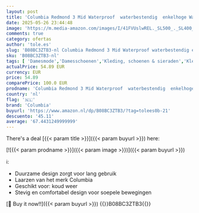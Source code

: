 ```yaml
---
layout: post
title: 'Columbia Redmond 3 Mid Waterproof  waterbestendig  enkelhoge Wandelschoenen voor Dames  Grijs  Steam/Red Coral   40.5 EU'
date: 2025-05-26 23:44:48
image: 'https://m.media-amazon.com/images/I/41FVUslwREL._SL500_._SL400_.jpg'
comments: true
category: ofertas
author: 'tole.es'
slug: 'B08BC3ZTB3-nl Columbia Redmond 3 Mid Waterproof waterbestendig enkelhoge...'
sku: 'B08BC3ZTB3-nl'
tags: [ 'Damesmode','Damesschoenen','Kleding, schoenen & sieraden','Kleding, schoenen en sieraden','Trainings- & outdoorschoenen dames','Trekking- & hikingschoeisel dames','Wandelschoenen dames','columbia','🇳🇱', ]
actualPrice: 54.89 EUR
currency: EUR
price: 54.89
comparePrice: 100.0 EUR
prodname: 'Columbia Redmond 3 Mid Waterproof  waterbestendig  enkelhoge Wandelschoenen voor Dames  Grijs  Steam/Red Coral   40.5 EU'
country: 'nl'
flag: '🇳🇱'
brand: 'Columbia'
buyurl: 'https://www.amazon.nl/dp/B08BC3ZTB3/?tag=tolees0b-21'
descuento: '45.11'
average: '67.4431249999999'
---
```


There's a deal [{{< param title >}}]({{< param buyurl >}})  here:

[![{{< param prodname >}}]({{< param image >}})]({{< param buyurl >}})

ℹ️:

- Duurzame design zorgt voor lang gebruik
- Laarzen van het merk Columbia
- Geschikt voor: koud weer
- Stevig en comfortabel design voor soepele bewegingen

[🛒 Buy it now!!]({{< param buyurl >}})
{{<world>}}B08BC3ZTB3{{</world>}}
